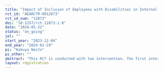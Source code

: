 ```yaml
---
title: "Impact of Inclusion of Employees with Disabilities in Internal Company Training"
rct_id: "AEARCTR-0012873"
rct_id_num: "12873"
doi: "10.1257/rct.12873-1.0"
date: "2024-01-22"
status: "on_going"
jel: ""
start_year: "2023-12-04"
end_year: "2024-01-29"
pi: "Kakuya Naito"
pi_other: ""
abstract: "This RCT is conducted with two intervention. The first intervention is focused on understanding how variations in recruitment notice phrasing can impact the participation rates and the demographics of the participants. The second intervention is investigating the effect of team composition, specifically the inclusion or exclusion of employees with disabilities."
layout: registration
---
```


